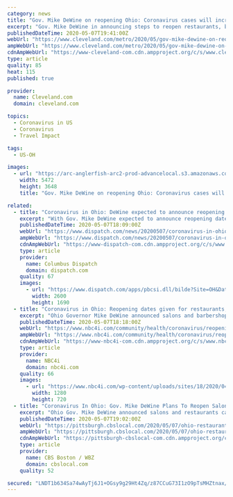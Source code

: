 ```yaml
---
category: news
title: "Gov. Mike DeWine on reopening Ohio: Coronavirus cases will increase"
excerpt: "Gov. Mike DeWine in announcing steps to reopen restaurants, bars and salons urged Ohioans to accept a new normal due to coronavirus."
publishedDateTime: 2020-05-07T19:41:00Z
webUrl: "https://www.cleveland.com/metro/2020/05/gov-mike-dewine-on-reopening-ohio-coronavirus-cases-will-increase.html"
ampWebUrl: "https://www.cleveland.com/metro/2020/05/gov-mike-dewine-on-reopening-ohio-coronavirus-cases-will-increase.html?outputType=amp"
cdnAmpWebUrl: "https://www-cleveland-com.cdn.ampproject.org/c/s/www.cleveland.com/metro/2020/05/gov-mike-dewine-on-reopening-ohio-coronavirus-cases-will-increase.html?outputType=amp"
type: article
quality: 85
heat: 115
published: true

provider:
  name: Cleveland.com
  domain: cleveland.com

topics:
  - Coronavirus in US
  - Coronavirus
  - Travel Impact

tags:
  - US-OH

images:
  - url: "https://arc-anglerfish-arc2-prod-advancelocal.s3.amazonaws.com/public/P4R7CCUJ5JD2PIZNMLCNTLL74M.jpg"
    width: 5472
    height: 3648
    title: "Gov. Mike DeWine on reopening Ohio: Coronavirus cases will increase"

related:
  - title: "Coronavirus in Ohio: DeWine expected to announce reopening dates for closed businesses"
    excerpt: "With Gov. Mike DeWine expected to announce reopening dates for dine-in restaurants, bars and other shuttered businesses, Ohio recorded 555 new coronavirus"
    publishedDateTime: 2020-05-07T18:09:00Z
    webUrl: "https://www.dispatch.com/news/20200507/coronavirus-in-ohio-dewine-expected-to-announce-reopening-dates-for-closed-businesses"
    ampWebUrl: "https://www.dispatch.com/news/20200507/coronavirus-in-ohio-dewine-expected-to-announce-reopening-dates-for-closed-businesses?template=ampart"
    cdnAmpWebUrl: "https://www-dispatch-com.cdn.ampproject.org/c/s/www.dispatch.com/news/20200507/coronavirus-in-ohio-dewine-expected-to-announce-reopening-dates-for-closed-businesses?template=ampart"
    type: article
    provider:
      name: Columbus Dispatch
      domain: dispatch.com
    quality: 67
    images:
      - url: "https://www.dispatch.com/apps/pbcsi.dll/bilde?Site=OH&Date=20200507&Category=NEWS&ArtNo=200509052&Ref=AR"
        width: 2600
        height: 1690
  - title: "Coronavirus in Ohio: Reopening dates given for restaurants, bars, barbershops and salons"
    excerpt: "Ohio Governor Mike DeWine announced salons and barbershops can reopen May 15. DeWine added restaurants and bars can reopen for outside dining on May 15 and inside dining on May"
    publishedDateTime: 2020-05-07T18:18:00Z
    webUrl: "https://www.nbc4i.com/community/health/coronavirus/reopening-dates-given-for-restaurants-bars-barbershops-and-salons/"
    ampWebUrl: "https://www.nbc4i.com/community/health/coronavirus/reopening-dates-given-for-restaurants-bars-barbershops-and-salons/amp/"
    cdnAmpWebUrl: "https://www-nbc4i-com.cdn.ampproject.org/c/s/www.nbc4i.com/community/health/coronavirus/reopening-dates-given-for-restaurants-bars-barbershops-and-salons/amp/"
    type: article
    provider:
      name: NBC4i
      domain: nbc4i.com
    quality: 66
    images:
      - url: "https://www.nbc4i.com/wp-content/uploads/sites/18/2020/04/dewine4-14.jpg?w=1280&h=720&crop=1"
        width: 1280
        height: 720
  - title: "Coronavirus In Ohio: Gov. Mike DeWine Plans To Reopen Salons And Restaurants"
    excerpt: "Ohio Gov. Mike DeWine announced salons and restaurants can begin reopening on May 15. Restaurants can open outdoor dining on May 15, followed by the restart of dine-in services May 21, the Ohio governor announced Thursday."
    publishedDateTime: 2020-05-07T19:02:00Z
    webUrl: "https://pittsburgh.cbslocal.com/2020/05/07/ohio-restaurants-and-salons-reopen-coronavirus/"
    ampWebUrl: "https://pittsburgh.cbslocal.com/2020/05/07/ohio-restaurants-and-salons-reopen-coronavirus/amp/"
    cdnAmpWebUrl: "https://pittsburgh-cbslocal-com.cdn.ampproject.org/c/s/pittsburgh.cbslocal.com/2020/05/07/ohio-restaurants-and-salons-reopen-coronavirus/amp/"
    type: article
    provider:
      name: CBS Boston / WBZ
      domain: cbslocal.com
    quality: 52

secured: "LNDT1b634Sa74wAyTj6J1+OGsy9g29Ht4Zq/z87CCuG73I1zO9pTsMHZtnax/5MPMwsE/y/XL1VA7fpEmMgT20zs00OtDU/mpgb65Xy7kQWcPiZAr3BEDyrIrOM3ia/ekrrQaJ6z3EhjKG68Hgjadhrarzt0bUWNqY4NcB5EwQlfDrjWzEtsf66zkSmU0TrCf3KnZn+nhRkt3wcUjfVugs46ytKI5PxdgjbOKfP/oqsYQHqxszoPMQkRAWVsfNz+8V6rJrtxB6PWmzx4nnanSOioF/+t0GkRmbkEivC5enjrB5RSG2L4+GSsT+4S6YsB;erIzJgX9gPgnM4LaIyIzLg=="
---
```


